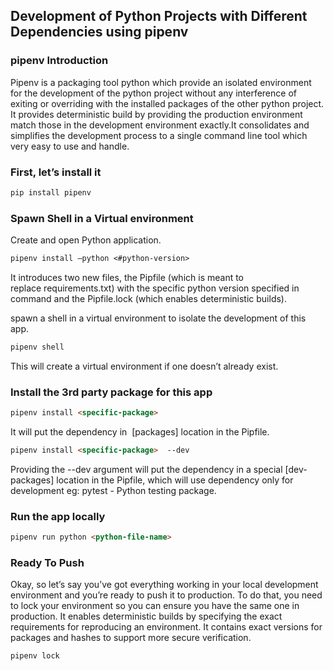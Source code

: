 ## Development of Python Projects with Different Dependencies using pipenv


### pipenv Introduction
Pipenv is a packaging tool python which provide an isolated environment for the development of the python project without any interference of exiting or overriding with the installed packages of the other python project. It provides deterministic build by providing the production environment match those in the development environment exactly.It consolidates and simplifies the development process to a single command line tool which very easy to use and handle.



### First, let’s install it

```markdown
pip install pipenv

```
### Spawn Shell in a Virtual environment
Create and open Python application.

```markdown
pipenv install —python <#python-version>
```
It  introduces two new files, the Pipfile (which is meant to replace requirements.txt) with the specific python version specified in command and the Pipfile.lock (which enables deterministic builds).


spawn a shell in a virtual environment to isolate the development of this app.
```markdown
pipenv shell
```
This will create a virtual environment if one doesn’t already exist.




### Install the 3rd party package for this app

```markdown
pipenv install <specific-package>
```
It will put the dependency in  [packages] location in the Pipfile.

```markdown
pipenv install <specific-package>  --dev
```
Providing the --dev argument will put the dependency in a special [dev-packages] location in the Pipfile, which will use dependency only for development eg: pytest - Python testing package.


### Run the app locally 
```markdown
pipenv run python <python-file-name>
```

### Ready To Push 
Okay, so let’s say you’ve got everything working in your local development environment and you’re ready to push it to production. To do that, you need to lock your environment so you can ensure you have the same one in production.
It enables deterministic builds by specifying the exact requirements for reproducing an environment. It contains exact versions for packages and hashes to support more secure verification.

```markdown
pipenv lock
```





